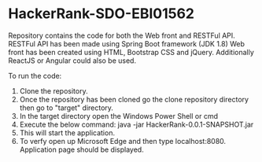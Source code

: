 # HackerRank-SDO-EBI01562

Repository contains the code for both the Web front and RESTFul API.
RESTFul API has been made using Spring Boot framework (JDK 1.8)
Web front has been created using HTML, Bootstrap CSS and jQuery. Additionally ReactJS or Angular could also be used. 

To run the code: 

1. Clone the repository. 
2. Once the repository has been cloned go the clone repository directory then go to "target" directory. 
3. In the target directory open the Windows Power Shell or cmd
4. Execute the below command:
	java -jar HackerRank-0.0.1-SNAPSHOT.jar
5. This will start the application.
6. To verfy open up Microsoft Edge and then type localhost:8080. Application page should be displayed.
